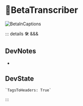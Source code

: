 # 🔷<beta>BetaTranscriber</beta>

![BetaInCaptions](/Beta/BetaInCaptions.png)

::: details 🛠 <dev>&&&</dev>

## DevNotes

-

## DevState

```py
`TagsToHeaders: True`
```

:::
